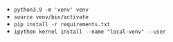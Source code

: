 - `python3.9 -m 'venv' venv`
- `source venv/bin/activate`
- `pip install -r requirements.txt`
- `ipython kernel install --name "local-venv" --user`